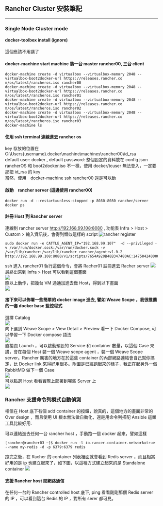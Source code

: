 ## Rancher Cluster 安裝筆記  ##
---

### Single Node Cluster mode ###

#### docker-toolbox install (ignore) ####

這個應該不用講了

#### docker-machine start machine 裝一台 master rancher00, 三台 client ####
```shell
docker-machine create -d virtualbox --virtualbox-memory 2048 --virtualbox-boot2docker-url https://releases.rancher.co m/os/latest/rancheros.iso rancher00
docker-machine create -d virtualbox --virtualbox-memory 2048 --virtualbox-boot2docker-url https://releases.rancher.co m/os/latest/rancheros.iso rancher01
docker-machine create -d virtualbox --virtualbox-memory 2048 --virtualbox-boot2docker-url https://releases.rancher.co m/os/latest/rancheros.iso rancher02
docker-machine create -d virtualbox --virtualbox-memory 2048 --virtualbox-boot2docker-url https://releases.rancher.co m/os/latest/rancheros.iso rancher03
docker-machine ls
```

#### 使用 ssh terminal 連線進去 rancher os ####

key 存放的位置在 C:\Users\{username}\.docker\machine\machines\rancher00\id_rsa </br>
default user: docker , default password: 
整個設定的資料放在 config.json <br/>
rancherOS 和 boot2docker.iso 不一樣，使用 docker/tcuser 無法登入，一定要那把 id_rsa 的 key <br/>
當然，使用　docker-machine ssh rancher00 還是可以動

#### 啟動　rancher server (這邊使用 rancher00) ####
```shell
docker run -d --restart=unless-stopped -p 8080:8080 rancher/server
docker ps 
```

#### 註冊 Host 到 Rancher server ####

連線到 rancher server http://192.168.99.108:8080 , 功能表 Infra > Host > Custom > 輸入資訊後，會得到類似這樣的 script 
![rancher register](resources/rancher_register.png)
```shell
sudo docker run -e CATTLE_AGENT_IP="192.168.99.107"  -d --privileged -v /var/run/docker.sock:/var/run/docker.sock -v /var/lib/rancher:/var/lib/rancher rancher/agent:v1.0.2 http://192.168.99.108:8080/v1/scripts/7654A920B48B347480AC:1475042400000:wfLJIINYLT69ndxPhv8ZKgLy7ao
```
ssh 進入 rancher01 執行這個命令，會將 Racher01  註冊進去 Racher server
![](resources/rancher_host_docker_agent.png)<br/>
最終出來到 Infra > Host 可以看到這個畫面 <br/>
![](resources/rancher_host.png) <br/>
照以上動作，把幾台 VM 通通加進去做 Host，得到以下畫面<br/>
![](resources/rancher_cluster.png)

#### 接下來可以佈署一些簡單的 docker image 進去, 譬如 Weave Scope ，我很推薦的一套 docker base 監控程式 ####

選擇 Catalog <br/>
![](resources/rancher_catalog.png)<br/>
向下選到 Weave Scope > View Detail > Preview 看一下 Docker Compose, 可以學習一下 Docker compose 語法 <br/>
![](resources/weave_docker_compose_yml.png)<br/>
直接跑 Launch ，可以啟動預設的 Service 和 container 數量，以這個 Case 來講，會在每個 Host 裝一個 Weave scope agent ，裝一個 Weave Scope server。Rancher 厲害的地方在於這些 container 的內部網路連結會自己幫你搞定，比 Docker link 來得好用很多。附圖是已經跑起來的樣子，我正在起另外一個 RabbitMQ 做下一個 Case <br/>
![](resources/stack_enable.png)<br/>
可以點選 Host 看看實際上部署到哪些 Server 上 <br/>
![](resources/host_stack_enable.png)<br/>

### Rancher 支援命令列模式自動偵測 #### 

相信在 Host 底下有個 add container 的按鈕，說真的，這個地方的畫面非常的 Over design ，而且使用 UI 根本無法做自動化，還是用命令列搭配 Ansible 這類工具比較好用. 

可以連結進去任何一台 rancher host ，手動跑一個 docker 起來，譬如這樣 

```shell 
[rancher@rancher03 ~]$ docker run -l io.rancer.container.network=true --name my-redis -d -p 6379:6379 redis
```
跑完之後，在 Racher 的 container 列表裡面就會看到 Redis server ，而且相當好用的是 ip 也建立起來了，如下圖，以這種方式建立起來的是 Standalone container 
![](resources/rancher_standalone_container_1.png)

#### 支援 Rancher host 間網路通信  ####

在任何一台的 Rancher controlled host 底下, ping 看看剛剛那個 Redis server 的 IP ，可以看到這台 Redis 的 IP ，對所有 serer 都可見。














